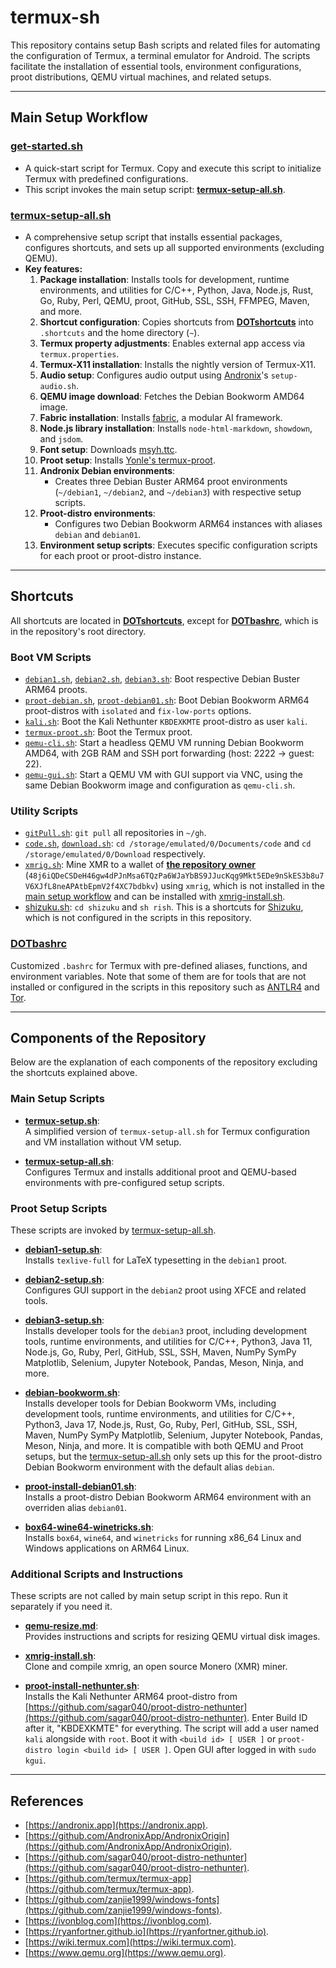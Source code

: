 # termux-sh

This repository contains setup Bash scripts and related files for automating the configuration of Termux, a terminal emulator for Android. The scripts facilitate the installation of essential tools, environment configurations, proot distributions, QEMU virtual machines, and related setups.

---

## Main Setup Workflow

### **[get-started.sh](get-started.sh)**
   - A quick-start script for Termux. Copy and execute this script to initialize Termux with predefined configurations.  
   - This script invokes the main setup script: **[termux-setup-all.sh](termux-setup-all.sh)**.

### **[termux-setup-all.sh](termux-setup-all.sh)**
   - A comprehensive setup script that installs essential packages, configures shortcuts, and sets up all supported environments (excluding QEMU).
   - **Key features:**
     1. **Package installation**: Installs tools for development, runtime environments, and utilities for C/C++, Python, Java, Node.js, Rust, Go, Ruby, Perl, QEMU, proot, GitHub, SSL, SSH, FFMPEG, Maven, and more.
     2. **Shortcut configuration**: Copies shortcuts from **[DOTshortcuts](DOTshortcuts)** into `.shortcuts` and the home directory (`~`).
     3. **Termux property adjustments**: Enables external app access via `termux.properties`.
     4. **Termux-X11 installation**: Installs the nightly version of Termux-X11.
     5. **Audio setup**: Configures audio output using [Andronix](https://andronix.app)'s `setup-audio.sh`.
     6. **QEMU image download**: Fetches the Debian Bookworm AMD64 image.
     7. **Fabric installation**: Installs [fabric](https://github.com/danielmiessler/fabric), a modular AI framework.
     8. **Node.js library installation**: Installs `node-html-markdown`, `showdown`, and `jsdom`.
     9. **Font setup**: Downloads [msyh.ttc](https://github.com/zanjie1999/windows-fonts/raw/wine/msyh.ttc).
     10. **Proot setup**: Installs [Yonle's termux-proot](https://github.com/Yonle/termux-proot).
     11. **Andronix Debian environments**: 
         - Creates three Debian Buster ARM64 proot environments (`~/debian1`, `~/debian2`, and `~/debian3`) with respective setup scripts.
     12. **Proot-distro environments**:
         - Configures two Debian Bookworm ARM64 instances with aliases `debian` and `debian01`.
     13. **Environment setup scripts**: Executes specific configuration scripts for each proot or proot-distro instance.

---

## Shortcuts

All shortcuts are located in **[DOTshortcuts](DOTshortcuts)**, except for **[DOTbashrc](DOTbashrc)**, which is in the repository's root directory.

### Boot VM Scripts

- [`debian1.sh`](DOTshortcuts/debian1.sh), [`debian2.sh`](DOTshortcuts/debian2.sh), [`debian3.sh`](DOTshortcuts/debian3.sh): Boot respective Debian Buster ARM64 proots.
- [`proot-debian.sh`](DOTshortcuts/proot-debian.sh), [`proot-debian01.sh`](DOTshortcuts/proot-debian01.sh): Boot Debian Bookworm ARM64 proot-distros with `isolated` and `fix-low-ports` options.
- [`kali.sh`](DOTshortcuts/kali.sh): Boot the Kali Nethunter `KBDEXKMTE` proot-distro as user `kali`.
- [`termux-proot.sh`](DOTshortcuts/termux-proot.sh): Boot the Termux proot.
- [`qemu-cli.sh`](DOTshortcuts/qemu-cli.sh): Start a headless QEMU VM running Debian Bookworm AMD64, with 2GB RAM and SSH port forwarding (host: 2222 → guest: 22).
- [`qemu-gui.sh`](DOTshortcuts/qemu-gui.sh): Start a QEMU VM with GUI support via VNC, using the same Debian Bookworm image and configuration as `qemu-cli.sh`.

### Utility Scripts

- [`gitPull.sh`](DOTshortcuts/gitPull.sh): `git pull` all repositories in `~/gh`.
- [`code.sh`](DOTshortcuts/code.sh), [`download.sh`](DOTshortcuts/download.sh): `cd /storage/emulated/0/Documents/code` and `cd /storage/emulated/0/Download` respectively.
- [`xmrig.sh`](DOTshortcuts/xmrig.sh): Mine XMR to a wallet of [**the repository owner**](https://github.com/Willie169) (`48j6iQDeCSDeH46gw4dPJnMsa6TQzPa6WJaYbBS9JJucKqg9Mkt5EDe9nSkES3b8u7V6XJfL8neAPAtbEpmV2f4XC7bdbkv`) using `xmrig`, which is not installed in the [main setup workflow](#main-setup-workflow) and can be installed with [xmrig-install.sh](xmrig-install.sh).
- [shizuku.sh](DOTshortcuts/shizuku.sh): `cd shizuku` and `sh rish`. This is a shortcuts for [Shizuku](https://github.com/RikkaApps/Shizuku), which is not configured in the scripts in this repository.

### [DOTbashrc](DOTbashrc)

Customized `.bashrc` for Termux with pre-defined aliases, functions, and environment variables. Note that some of them are for tools that are not installed or configured in the scripts in this repository such as [ANTLR4](https://github.com/antlr/antlr4) and [Tor](https://www.torproject.org).

---

## Components of the Repository

Below are the explanation of each components of the repository excluding the shortcuts explained above.

### Main Setup Scripts
- **[termux-setup.sh](termux-setup.sh)**:  
  A simplified version of `termux-setup-all.sh` for Termux configuration and VM installation without VM setup.

- **[termux-setup-all.sh](termux-setup-all.sh)**:  
  Configures Termux and installs additional proot and QEMU-based environments with pre-configured setup scripts.

### Proot Setup Scripts

These scripts are invoked by [termux-setup-all.sh](termux-setup-all.sh).

- **[debian1-setup.sh](debian1-setup.sh)**:  
  Installs `texlive-full` for LaTeX typesetting in the `debian1` proot.

- **[debian2-setup.sh](debian2-setup.sh)**:  
  Configures GUI support in the `debian2` proot using XFCE and related tools.

- **[debian3-setup.sh](debian3-setup.sh)**:  
  Installs developer tools for the `debian3` proot, including development tools, runtime environments, and utilities for C/C++, Python3, Java 11, Node.js, Go, Ruby, Perl, GitHub, SSL, SSH, Maven, NumPy SymPy Matplotlib, Selenium, Jupyter Notebook, Pandas, Meson, Ninja, and more.

- **[debian-bookworm.sh](debian-bookworm.sh)**:  
  Installs developer tools for Debian Bookworm VMs, including development tools, runtime environments, and utilities for C/C++, Python3, Java 17, Node.js, Rust, Go, Ruby, Perl, GitHub, SSL, SSH, Maven, NumPy SymPy Matplotlib, Selenium, Jupyter Notebook, Pandas, Meson, Ninja, and more. It is compatible with both QEMU and Proot setups, but the [termux-setup-all.sh](termux-setup-all.sh) only sets up this for the proot-distro Debian Bookworm environment with the default alias `debian`.

- **[proot-install-debian01.sh](proot-install-debian01.sh)**:  
  Installs a proot-distro Debian Bookworm ARM64 environment with an overriden alias `debian01`.

- **[box64-wine64-winetricks.sh](box64-wine64-winetricks.sh)**:  
  Installs `box64`, `wine64`, and `winetricks` for running x86_64 Linux and Windows applications on ARM64 Linux.

### Additional Scripts and Instructions

These scripts are not called by main setup script in this repo. Run it separately if you need it.

- **[qemu-resize.md](qemu-resize.md)**:  
  Provides instructions and scripts for resizing QEMU virtual disk images.
  
- **[xmrig-install.sh](xmrig-install.sh)**:  
  Clone and compile xmrig, an open source Monero (XMR) miner.

- **[proot-install-nethunter.sh](proot-install-nethunter.sh)**:  
  Installs the Kali Nethunter ARM64 proot-distro from [https://github.com/sagar040/proot-distro-nethunter](https://github.com/sagar040/proot-distro-nethunter). Enter Build ID after it, "KBDEXKMTE" for everything. The script will add a user named `kali` alongside with `root`. Boot it with `<build id> [ USER ]` or `proot-distro login <build id> [ USER ]`. Open GUI after logged in with `sudo kgui`.

---

## References

- [https://andronix.app](https://andronix.app).
- [https://github.com/AndronixApp/AndronixOrigin](https://github.com/AndronixApp/AndronixOrigin).
- [https://github.com/sagar040/proot-distro-nethunter](https://github.com/sagar040/proot-distro-nethunter).
- [https://github.com/termux/termux-app](https://github.com/termux/termux-app).
- [https://github.com/zanjie1999/windows-fonts](https://github.com/zanjie1999/windows-fonts).
- [https://ivonblog.com](https://ivonblog.com).
- [https://ryanfortner.github.io](https://ryanfortner.github.io).
- [https://wiki.termux.com](https://wiki.termux.com).
- [https://www.qemu.org](https://www.qemu.org).
